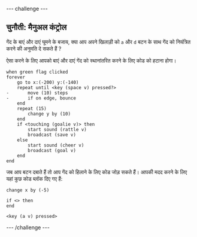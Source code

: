 --- challenge ---

## चुनौती: मैनुअल कंट्रोल

गेंद के बाएं और दाएं घूमने के बजाय, क्या आप अपने खिलाड़ी को `a` और `d` बटन के साथ गेंद को नियंत्रित करने की अनुमति दे सकते हैं ?

ऐसा करने के लिए आपको बाएं और दाएं गेंद को स्थानांतरित करने के लिए कोड को हटाना होगा।

```blocks3
when green flag clicked
forever
    go to x:(-200) y:(-140)
    repeat until <key (space v) pressed?>
-       move (10) steps
-       if on edge, bounce
    end
    repeat (15)
        change y by (10)
    end
    if <touching (goalie v)> then
        start sound (rattle v)
        broadcast (save v)
    else
        start sound (cheer v)
        broadcast (goal v)
    end
end
```

जब आप बटन दबाते हैं तो आप गेंद को हिलाने के लिए कोड जोड़ सकते हैं। आपकी मदद करने के लिए यहां कुछ कोड ब्लॉक दिए गए हैं:

```blocks3
change x by (-5)

if <> then 
end

<key (a v) pressed>
```

--- /challenge ---
